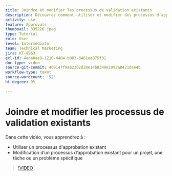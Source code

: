 ```yaml
---
title: Joindre et modifier les processus de validation existants
description: Découvrez comment utiliser et modifier des processus d’approbation existants pour des projets, des tâches ou des problèmes dans [!DNL  Workfront].
activity: use
feature: Approvals
thumbnail: 335226.jpeg
type: Tutorial
role: User
level: Intermediate
team: Technical Marketing
jira: KT-8963
exl-id: 4ada0ae9-1210-4484-b083-8461ee875f31
doc-type: video
source-git-commit: 409147f9a62302d28e14b834981992a0421d4e4b
workflow-type: tm+mt
source-wordcount: '52'
ht-degree: 9%

---
```


# Joindre et modifier les processus de validation existants

Dans cette vidéo, vous apprendrez à :

* Utiliser un processus d&#39;approbation existant
* Modification d’un processus d’approbation existant pour un projet, une tâche ou un problème spécifique

>[!VIDEO](https://video.tv.adobe.com/v/335226/?quality=12&learn=on)

<!---
learn more URLS
--->
